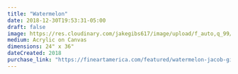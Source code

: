 ```yaml
---
title: "Watermelon"
date: 2018-12-30T19:53:31-05:00
draft: false
image: https://res.cloudinary.com/jakegibs617/image/upload/f_auto,q_99/v1546217535/untitled_0.jpg
medium: Acrylic on Canvas
dimensions: 24" x 36"
dateCreated: 2018
purchase_link: "https://fineartamerica.com/featured/watermelon-jacob-giberson.html"
---
```




